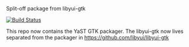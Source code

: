 Split-off package from libyui-gtk

[![Build Status](https://travis-ci.org/libyui/libyui-gtk-pkg.svg?branch=master)](https://travis-ci.org/libyui/libyui-gtk-pkg)

This repo now contains the YaST GTK packager.
The libyui-gtk now lives separated from the packager in https://github.com/libyui/libyui-gtk
